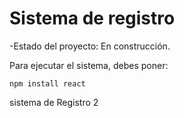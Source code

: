 <h1>Sistema de registro</h1>

-Estado del proyecto: En construcción.

Para ejecutar el sistema, debes poner: 

```npm install react```

sistema de Registro 2
